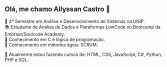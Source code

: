 ## Olá, me chamo Allyssan Castro 👋

📖 4º Semestre em Análise e Desenvolvimento de Sistemas na UNIP.<br>
📚 Estudante de Análise de Dados e Plataformas LowCode no Bootcamp da Embraer/Soulcode Academy.<br>
📔 Conhecimento em C e lógica de programação.<br>
📑 Conhecimento em métodos ágeis: SCRUM.<br>

🌱 Atualmente estou fazendo cursos de: HTML, CSS, JavaScript, C#, Python, PHP e SQL.


<!--
**allyssanmarie/allyssanmarie** is a ✨ _special_ ✨ repository because its `README.md` (this file) appears on your GitHub profile.

Here are some ideas to get you started:

- 🔭 I’m currently working on ...
- 🌱 I’m currently learning ...
- 👯 I’m looking to collaborate on ...
- 🤔 I’m looking for help with ...
- 💬 Ask me about ...
- 📫 How to reach me: ...
- 😄 Pronouns: ...
- ⚡ Fun fact: ...
-->
